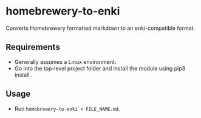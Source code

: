 # homebrewery-to-enki

Converts Homebrewery formatted markdown to an enki-compatible format.

## Requirements

* Generally assumes a Linux environment.
* Go into the top-level project folder and install the module using pip3 install .

## Usage

* Run `homebrewery-to-enki < FILE_NAME.md`.
